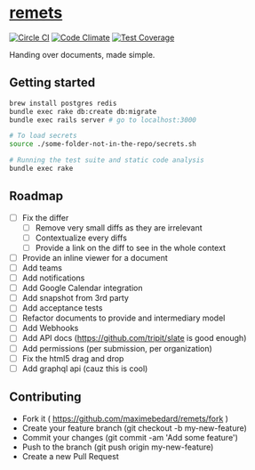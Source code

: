 # [remets](http://remets.herokuapp.com)

[![Circle CI](https://circleci.com/gh/maximebedard/remets.svg?style=svg)](https://circleci.com/gh/maximebedard/remets) [![Code Climate](https://codeclimate.com/github/maximebedard/remets/badges/gpa.svg)](https://codeclimate.com/github/maximebedard/remets) [![Test Coverage](https://codeclimate.com/github/maximebedard/remets/badges/coverage.svg)](https://codeclimate.com/github/maximebedard/remets/coverage)

Handing over documents, made simple.

## Getting started

```sh
brew install postgres redis
bundle exec rake db:create db:migrate
bundle exec rails server # go to localhost:3000

# To load secrets
source ./some-folder-not-in-the-repo/secrets.sh

# Running the test suite and static code analysis
bundle exec rake
```

## Roadmap

- [ ] Fix the differ
  - [ ] Remove very small diffs as they are irrelevant
  - [ ] Contextualize every diffs
  - [ ] Provide a link on the diff to see in the whole context
- [ ] Provide an inline viewer for a document
- [ ] Add teams
- [ ] Add notifications
- [ ] Add Google Calendar integration
- [ ] Add snapshot from 3rd party
- [ ] Add acceptance tests
- [ ] Refactor documents to provide and intermediary model
- [ ] Add Webhooks
- [ ] Add API docs (https://github.com/tripit/slate is good enough)
- [ ] Add permissions (per submission, per organization)
- [ ] Fix the html5 drag and drop
- [ ] Add graphql api (cauz this is cool)

## Contributing

- Fork it ( https://github.com/maximebedard/remets/fork )
- Create your feature branch (git checkout -b my-new-feature)
- Commit your changes (git commit -am 'Add some feature')
- Push to the branch (git push origin my-new-feature)
- Create a new Pull Request
